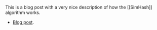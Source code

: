 This is a blog post with a very nice description of how the [[SimHash]] algorithm works.

- [Blog post](https://ferd.ca/simhashing-hopefully-made-simple.html).